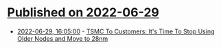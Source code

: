 # [Published on 2022-06-29](index.md)

* [2022-06-29, 16:05:00](https://tech.slashdot.org/story/22/06/29/162216/tsmc-to-customers-its-time-to-stop-using-older-nodes-and-move-to-28nm?utm_source=rss1.0mainlinkanon&utm_medium=feed) - [TSMC To Customers: It's Time To Stop Using Older Nodes and Move to 28nm](https://tech.slashdot.org/story/22/06/29/162216/tsmc-to-customers-its-time-to-stop-using-older-nodes-and-move-to-28nm?utm_source=rss1.0mainlinkanon&utm_medium=feed)
